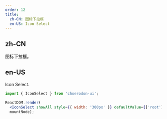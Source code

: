 ```yaml
---
order: 12
title:
  zh-CN: 图标下拉框
  en-US: Icon Select
---
```


## zh-CN

图标下拉框。

## en-US

Icon Select.

````jsx
import { IconSelect } from 'choerodon-ui';

ReactDOM.render(
  <IconSelect showAll style={{ width: '300px' }} defaultValue={['root']} />,
  mountNode);
````
